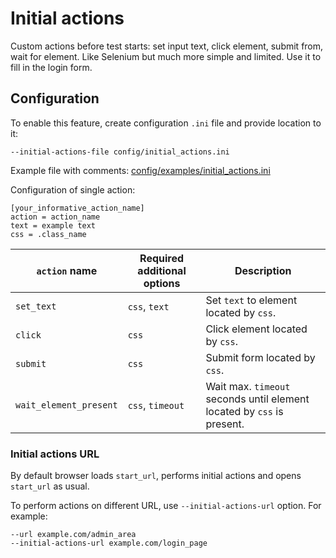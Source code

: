 # Initial actions

Custom actions before test starts: set input text, click element, submit from, wait for element. Like Selenium but much more simple and limited. Use it to fill in the login form.

## Configuration

To enable this feature, create configuration `.ini` file and provide location to it:
```
--initial-actions-file config/initial_actions.ini
```

Example file with comments: [config/examples/initial_actions.ini](../config/examples/initial_actions.ini)

Configuration of single action:
```
[your_informative_action_name]
action = action_name
text = example text
css = .class_name
```

| `action` name | Required additional options | Description |
| ------------- | ---------------- | ----------- |
| `set_text` | `css`, `text` | Set `text` to element located by `css`. |
| `click` | `css` | Click element located by `css`. |
| `submit` | `css` | Submit form located by `css`. |
| `wait_element_present` | `css`, `timeout` | Wait max. `timeout` seconds until element located by `css` is present. |

### Initial actions URL

By default browser loads `start_url`, performs initial actions and opens `start_url` as usual.

To perform actions on different URL, use `--initial-actions-url` option. For example:
```
--url example.com/admin_area
--initial-actions-url example.com/login_page
```
